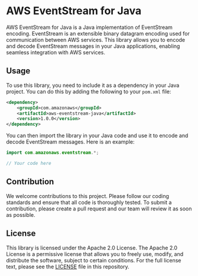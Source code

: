 # AWS EventStream for Java

AWS EventStream for Java is a Java implementation of EventStream encoding. EventStream is an extensible binary datagram encoding used for communication between AWS services. This library allows you to encode and decode EventStream messages in your Java applications, enabling seamless integration with AWS services.

## Usage

To use this library, you need to include it as a dependency in your Java project. You can do this by adding the following to your `pom.xml` file:

```xml
<dependency>
    <groupId>com.amazonaws</groupId>
    <artifactId>aws-eventstream-java</artifactId>
    <version>1.0.0</version>
</dependency>
```

You can then import the library in your Java code and use it to encode and decode EventStream messages. Here is an example:

```java
import com.amazonaws.eventstream.*;

// Your code here
```

## Contribution

We welcome contributions to this project. Please follow our coding standards and ensure that all code is thoroughly tested. To submit a contribution, please create a pull request and our team will review it as soon as possible.

## License

This library is licensed under the Apache 2.0 License. The Apache 2.0 License is a permissive license that allows you to freely use, modify, and distribute the software, subject to certain conditions. For the full license text, please see the [LICENSE](LICENSE) file in this repository.
